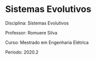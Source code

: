 # Sistemas Evolutivos

Disciplina: Sistemas Evolutivos

Professor: Romuere Silva

Curso: Mestrado em Engenharia Elétrica

Período: 2020.2
